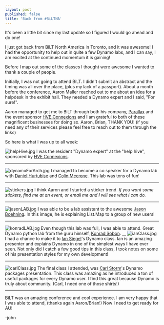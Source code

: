 ```yaml
---
layout: post
published: false
title: 'Back from #BiLTNA'
---
```

It's been a little bit since my last update so I figured I would go ahead and do one!

I just got back from BiLT North America in Toronto, and it was awesome! I had the opportunity to help out in quite a few Dynamo labs, and I can say, I am excited at the continued momentum it is gaining!

Before I map out some of the classes I thought were awesome I wanted to thank a couple of people.

Initially, I was not going to attend BiLT. I didn't submit an abstract and the timing was all over the place, (plus my lack of a passport). About a month before the conference, Aaron Maller reached out to me about an idea for a helpdesk in the exhibit hall. They needed a Dynamo expert and I said, "For sure!".

Aaron managed to get me to BiLT through both his company, [Parallax](http://www.parallaxteam.com/) and the event sponsor [HVE Connexions](http://www.hveconnexions.com/) and I am grateful to both of these magnificent businesses for doing so. Aaron, Brian, THANK YOU! (if you need any of their services please feel free to reach out to them through the links)

So here is what I was up to all week:

![helpHive.jpg]({{site.baseurl}}/img/helpHive.jpg)
I was the resident "Dynamo expert" at the "help hive", sponsored by [HVE Connexions](http://www.hveconnexions.com/).
___
![dynamoForArch.jpg]({{site.baseurl}}/img/dynamoForArch.jpg)
I managed to become a co speaker for a Dynamo lab with [Daniel Hurtubise](https://twitter.com/DanielHurtubise) and [Colin Mccrone](https://twitter.com/ColinMcCrone). This lab was tons of fun!
___
![stickers.jpg]({{site.baseurl}}/img/stickers.jpg)
I think Aaron and I started a sticker trend. _If you want some stickers, find me at an event, or email me and I will see what I can do._
___
![jasonLAB.jpg]({{site.baseurl}}/img/jasonLAB.jpg)
I was able to be a lab assistant to the awesome [Jason Boehning](https://twitter.com/jasonboehning). In this image, he is explaining List.Map to a group of new users!
___
![konradLAB.jpg]({{site.baseurl}}/img/konradLAB.jpg)
Even though this lab was full, I was able to attend. Great Dynamo python lab from the guru himself, [Konrad Sobon](https://twitter.com/arch_laboratory). 
__
![ianClass.jpg]({{site.baseurl}}/img/ianClass.jpg)
I had a chance to make it to [Ian Siegel](https://twitter.com/ian_siegel)'s Dynamo class. Ian is an amazing presenter and explains Dynamo in one of the simplest ways I have ever seen. Not only did I catch a few good tips in this class, I took notes on some of his presentation styles for my own development!
___
![carlClass.jpg]({{site.baseurl}}/img/carlClass.jpg)
The final class I attended, was [Carl Storm](https://twitter.com/theBIMsider)'s Dynamo packages presentation. This class was amazing as he introduced a ton of useful packages for every Dynamo user. I find this great because Dynamo is truly about community. (Carl, I need one of those shirts!)
___

BiLT was an amazing conference and cool experience. I am very happy that I was able to attend, (thanks again Aaron/Brian!) Now I need to get ready for AU!

-john




